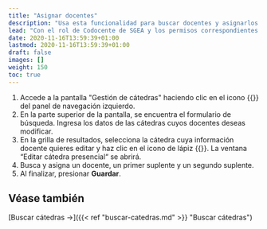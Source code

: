 ```yaml
---
title: "Asignar docentes"
description: "Usa esta funcionalidad para buscar docentes y asignarlos a las materias."
lead: "Con el rol de Codocente de SGEA y los permisos correspondientes puedes editar los docentes asignados a una cátedra."
date: 2020-11-16T13:59:39+01:00
lastmod: 2020-11-16T13:59:39+01:00
draft: false
images: []
weight: 150
toc: true
---
```


1. Accede a la pantalla "Gestión de cátedras" haciendo clic en el icono {{<inline-icon image="menu.png" alt="hamburger menu icon">}} del panel de navegación izquierdo.
1. En la parte superior de la pantalla, se encuentra el formulario de búsqueda. Ingresa los datos de las cátedras cuyos docentes deseas modificar.
1. En la grilla de resultados, selecciona la cátedra cuya información docente quieres editar y haz clic en el icono de lápiz {{<inline-icon image="edit.png" alt="edit icon">}}. La ventana “Editar cátedra presencial“ se abrirá.
1. Busca y asigna un docente, un primer suplente y un segundo suplente.
1. Al finalizar, presionar **Guardar**.

## Véase también

[Buscar cátedras →]({{< ref "buscar-catedras.md" >}} "Buscar cátedras")
